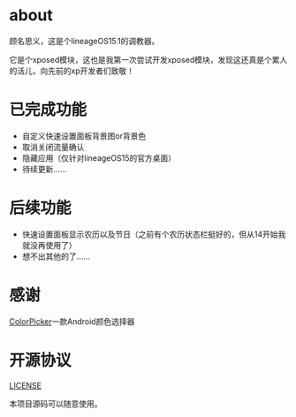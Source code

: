 # about

顾名思义，这是个lineageOS15.1的调教器。

它是个xposed模块，这也是我第一次尝试开发xposed模块，发现这还真是个累人的活儿，向先前的xp开发者们致敬！

# 已完成功能

- 自定义快速设置面板背景图or背景色
- 取消关闭流量确认
- 隐藏应用（仅针对lineageOS15的官方桌面）
- 待续更新……

# 后续功能

- 快速设置面板显示农历以及节日（之前有个农历状态栏挺好的，但从14开始我就没再使用了）
- 想不出其他的了……

# 感谢

[ColorPicker](https://github.com/DingMouRen/ColorPicker)一款Android颜色选择器

# 开源协议

[LICENSE](https://github.com/liuzhushaonian/Lin15/blob/master/LICENSE)

本项目源码可以随意使用。